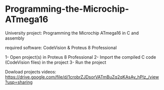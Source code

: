 # Programming-the-Microchip-ATmega16
University project: Programming the Microchip ATmega16 in C and assembly

required software: CodeVision & Proteus 8 Professional

1- Open project(s) in Proteus 8 Professional
2- Import the compiled C code (CodeVision files) in the project
3- Run the project

Dowload projects videos:
https://drive.google.com/file/d/1crobrZJDsorVATmBuZq2qKAsAy_hPlz_/view?usp=sharing
